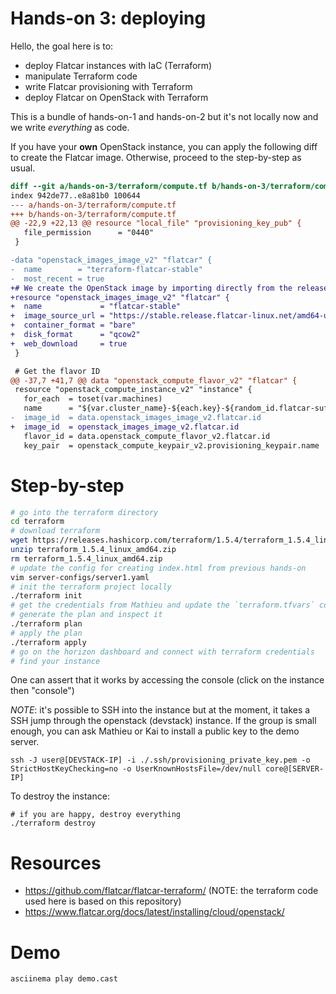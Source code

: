 # Hands-on 3: deploying

Hello, the goal here is to:
* deploy Flatcar instances with IaC (Terraform)
* manipulate Terraform code
* write Flatcar provisioning with Terraform
* deploy Flatcar on OpenStack with Terraform

This is a bundle of hands-on-1 and hands-on-2 but it's not locally now and we write _everything_ as code.

If you have your **own** OpenStack instance, you can apply the following diff to create the Flatcar image. Otherwise, proceed to the step-by-step as usual.
```diff
diff --git a/hands-on-3/terraform/compute.tf b/hands-on-3/terraform/compute.tf
index 942de77..e8a81b0 100644
--- a/hands-on-3/terraform/compute.tf
+++ b/hands-on-3/terraform/compute.tf
@@ -22,9 +22,13 @@ resource "local_file" "provisioning_key_pub" {
   file_permission      = "0440"
 }

-data "openstack_images_image_v2" "flatcar" {
-  name        = "terraform-flatcar-stable"
-  most_recent = true
+# We create the OpenStack image by importing directly from the release servers.
+resource "openstack_images_image_v2" "flatcar" {
+  name             = "flatcar-stable"
+  image_source_url = "https://stable.release.flatcar-linux.net/amd64-usr/current/flatcar_production_openstack_image.img.gz"
+  container_format = "bare"
+  disk_format      = "qcow2"
+  web_download     = true
 }

 # Get the flavor ID
@@ -37,7 +41,7 @@ data "openstack_compute_flavor_v2" "flatcar" {
 resource "openstack_compute_instance_v2" "instance" {
   for_each  = toset(var.machines)
   name      = "${var.cluster_name}-${each.key}-${random_id.flatcar-suffix.hex}"
-  image_id  = data.openstack_images_image_v2.flatcar.id
+  image_id  = openstack_images_image_v2.flatcar.id
   flavor_id = data.openstack_compute_flavor_v2.flatcar.id
   key_pair  = openstack_compute_keypair_v2.provisioning_keypair.name
```

# Step-by-step

```bash
# go into the terraform directory
cd terraform
# download terraform
wget https://releases.hashicorp.com/terraform/1.5.4/terraform_1.5.4_linux_amd64.zip
unzip terraform_1.5.4_linux_amd64.zip
rm terraform_1.5.4_linux_amd64.zip
# update the config for creating index.html from previous hands-on
vim server-configs/server1.yaml
# init the terraform project locally
./terraform init
# get the credentials from Mathieu and update the `terraform.tfvars` consequently
# generate the plan and inspect it
./terraform plan
# apply the plan
./terraform apply
# go on the horizon dashboard and connect with terraform credentials
# find your instance
```

One can assert that it works by accessing the console (click on the instance then "console")

_NOTE_: it's possible to SSH into the instance but at the moment, it takes a SSH jump through the openstack (devstack) instance. If the group is small enough, you can ask Mathieu or Kai to install a public key to the demo server.
```
ssh -J user@[DEVSTACK-IP] -i ./.ssh/provisioning_private_key.pem -o StrictHostKeyChecking=no -o UserKnownHostsFile=/dev/null core@[SERVER-IP]
```

To destroy the instance:
```
# if you are happy, destroy everything
./terraform destroy
```

# Resources

* https://github.com/flatcar/flatcar-terraform/ (NOTE: the terraform code used here is based on this repository)
* https://www.flatcar.org/docs/latest/installing/cloud/openstack/

# Demo

```
asciinema play demo.cast
```
